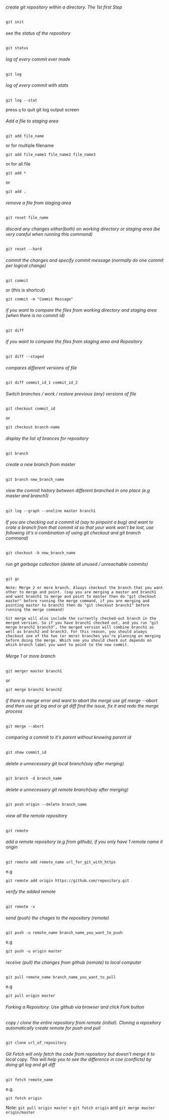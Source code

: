 ###### create git repository within a directory. The 1st first Step 

`git init`


###### see the status of the repository

`git status`


###### log of every commit ever made

`git log`


###### log of every commit with stats

`git log --stat`


press `q` to quit git log output screen


###### Add a file to staging area

`git add file_name`

or for multiple filename

`git add file_name1 file_name2 file_name3`

or for all file

`git add *`  

or  

`git add .`


###### remove a file from staging area

`git reset file_name`


###### discard any changes either(both) on working directory or staging area (be very careful when running this command)

`git reset --hard`


###### commit the changes and specify commit message (normally do one commit per logical change)

`git commit`

or (this is shortcut)

`git commit -m "Commit Message" `


###### if you want to compare the files from working directory and staging area (when there is no commit id)

`git diff`


###### if you want to compare the files from staging area and Repository 

`git diff --staged`


###### compares different versions of file

`git diff commit_id_1 commit_id_2`


###### Switch branches / work / restore previous (any) versions of file

`git checkout commit_id`

or

`git checkout branch-name`


###### display the list of brances for repository

`git branch`


###### create a new branch from master

`git branch new_branch_name`


###### view the commit history between different branched in one place (e.g master and branch1)

`git log --graph --oneline master branch1`


###### If you are checking out a commit id (say to pinpoint a bug) and want to crate a branch from that commit id so that your work won't be lost, use following (it's a combination of using git checkout and git branch command)

`git checkout -b new_branch_name`


###### run git garbage collection (delete all unused / unreachable commits)

`git gc`


```
Note: Merge 2 or more branch. Always checkout the branch that you want other to merge and point. (say you are merging a master and branch1 and want branch1 to merge and point to master then do "git checkout master" before running the merge command, if you are merging and pointing master to branch1 then do "git checkout branch1" before running the merge command)

Git merge will also include the currently checked-out branch in the merged version. So if you have branch1 checked out, and you run "git merge branch2 branch3", the merged version will combine branch1 as well as branch2 and branch3. For this reason, you should always checkout one of the two (or more) branches you’re planning on merging before doing the merge. Which one you should check out depends on which branch label you want to point to the new commit.
```


###### Merge 1 or more branch

`git merger master branch1`

or 

`git merge branch1 branch2`


###### if there is merge error and want to abort the merge use git merge --abort and then use git log and or git diff find the issue, fix it and redo the merge process

`git merge --abort`


###### comparing a commit to it's parent without knowing parent id

`git show commit_id`


###### delete a unnecessary git local branch(say after merging)

`git branch -d branch_name`


###### delete a unnecessary git remote branch(say after merging)

`git push origin --delete branch_name`


###### view all the remote repository

`git remote`


###### add a remote repository (e.g from github), if you only have 1 remote name it origin

`git remote add remote_name url_for_git_with_https`

e.g

`git remote add origin https://github.com/repository.git`


###### verify the added remote

`git remote -v`


###### send (push) the chages to the repository (remote)

`git push -u remote_name branch_name_you_want_to_push`

e.g 

`git push -u origin master`


###### receive (pull) the changes from github (remote) to local computer

`git pull remote_name branch_name_you_want_to_pull`

e.g 

`git pull origin master`


###### Forking a Repository: Use github via browser and click Fork button


###### copy / clone the entire repository from remote (initial). Cloning a repository automatically create remote for push and pull

`git clone url_of_repository`


###### Git Fetch will only fetch the code from repository but doesn't merge it to local copy. This will help you to see the difference in coe (conflicts) by doing git log and git diff

`git fetch remote_name`

e.g.

`git fetch origin`


Note: `git pull origin master` = `git fetch origin` and `git merge master origin/master`

